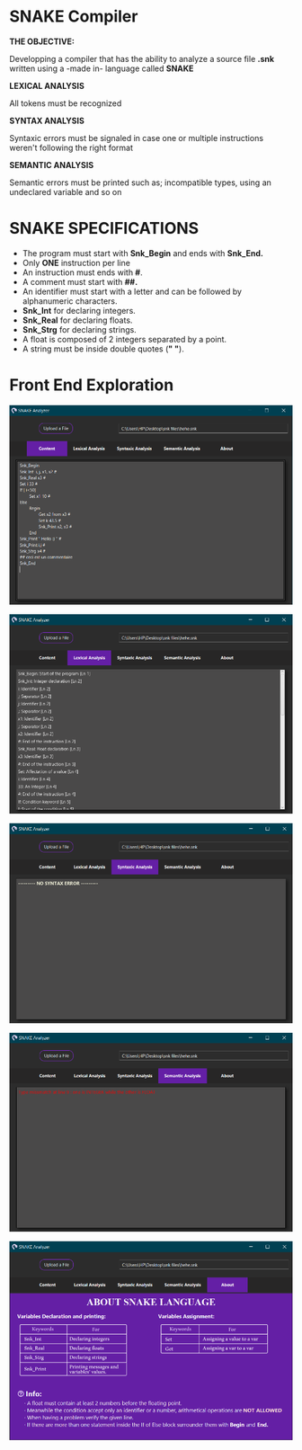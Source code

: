 # SNAKE Compiler

**THE OBJECTIVE:**

Developping a compiler that has the ability to analyze a source file **.snk** written using a -made in- language called **SNAKE**

**LEXICAL ANALYSIS**

All tokens must be recognized

**SYNTAX ANALYSIS**

Syntaxic errors must be signaled in case one or multiple instructions weren't following the right format

**SEMANTIC  ANALYSIS**

Semantic errors must be printed such as; incompatible types, using an undeclared variable and so on

# SNAKE SPECIFICATIONS

* The program must start with **Snk_Begin** and ends with **Snk_End.**
* Only **ONE** instruction per line
* An instruction must ends with **#**.
* A comment must start with **##.**
* An identifier must start with a letter and can be followed by alphanumeric characters.
* **Snk_Int** for declaring integers.
* **Snk_Real** for declaring floats.
* **Snk_Strg** for declaring strings.
* A float is composed of 2 integers separated by a point.
* A string must be inside double quotes (**" "**).

# Front End Exploration

![1734253780860](image/README/1734253780860.png "Content of the uploaded file")


![1734253802430](image/README/1734253802430.png "Lexical Analysis")

![1734253818236](image/README/1734253818236.png "Syntax Analysis")


![1734253833525](image/README/1734253833525.png "Semantic Analysis")


![1734253849078](image/README/1734253849078.png "About")
